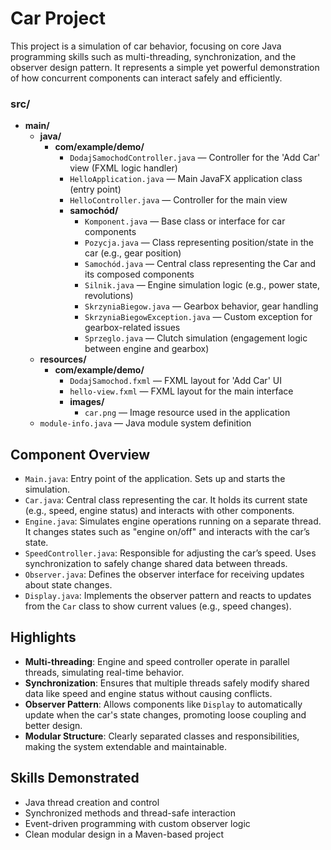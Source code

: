 # Car Project

This project is a simulation of car behavior, focusing on core Java programming skills such as multi-threading, synchronization, and the observer design pattern. It represents a simple yet powerful demonstration of how concurrent components can interact safely and efficiently.


### src/
- **main/**
  - **java/**
    - **com/example/demo/**
      - `DodajSamochodController.java`  — Controller for the 'Add Car' view (FXML logic handler)
      - `HelloApplication.java`         — Main JavaFX application class (entry point)
      - `HelloController.java`          — Controller for the main view
      - **samochód/**
        - `Komponent.java`                — Base class or interface for car components
        - `Pozycja.java`                  — Class representing position/state in the car (e.g., gear position)
        - `Samochód.java`                 — Central class representing the Car and its composed components
        - `Silnik.java`                   — Engine simulation logic (e.g., power state, revolutions)
        - `SkrzyniaBiegow.java`           — Gearbox behavior, gear handling
        - `SkrzyniaBiegowException.java`  — Custom exception for gearbox-related issues
        - `Sprzeglo.java`                 — Clutch simulation (engagement logic between engine and gearbox)
  - **resources/**
    - **com/example/demo/**
      - `DodajSamochod.fxml`              — FXML layout for 'Add Car' UI
      - `hello-view.fxml`                 — FXML layout for the main interface
      - **images/**
        - `car.png`                       — Image resource used in the application
  - `module-info.java`                    — Java module system definition


## Component Overview

- `Main.java`: Entry point of the application. Sets up and starts the simulation.
- `Car.java`: Central class representing the car. It holds its current state (e.g., speed, engine status) and interacts with other components.
- `Engine.java`: Simulates engine operations running on a separate thread. It changes states such as "engine on/off" and interacts with the car’s state.
- `SpeedController.java`: Responsible for adjusting the car’s speed. Uses synchronization to safely change shared data between threads.
- `Observer.java`: Defines the observer interface for receiving updates about state changes.
- `Display.java`: Implements the observer pattern and reacts to updates from the `Car` class to show current values (e.g., speed changes).

## Highlights

- **Multi-threading**: Engine and speed controller operate in parallel threads, simulating real-time behavior.
- **Synchronization**: Ensures that multiple threads safely modify shared data like speed and engine status without causing conflicts.
- **Observer Pattern**: Allows components like `Display` to automatically update when the car's state changes, promoting loose coupling and better design.
- **Modular Structure**: Clearly separated classes and responsibilities, making the system extendable and maintainable.

## Skills Demonstrated

- Java thread creation and control
- Synchronized methods and thread-safe interaction
- Event-driven programming with custom observer logic
- Clean modular design in a Maven-based project


